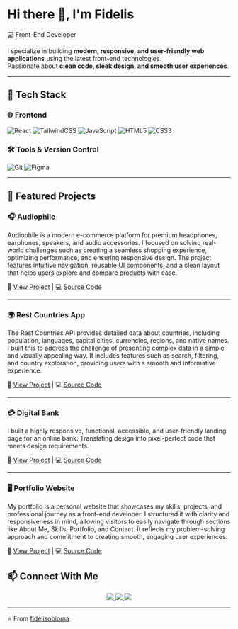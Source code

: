 # Hi there 👋, I'm Fidelis

💻 Front-End Developer

I specialize in building **modern, responsive, and user-friendly web applications** using the latest front-end technologies.  
Passionate about **clean code, sleek design, and smooth user experiences**.

---

## 🚀 Tech Stack  

### 🌐 Frontend
![React](https://img.shields.io/badge/React-20232A?style=for-the-badge&logo=react&logoColor=61DAFB)
![TailwindCSS](https://img.shields.io/badge/Tailwind_CSS-38B2AC?style=for-the-badge&logo=tailwind-css&logoColor=white)
![JavaScript](https://img.shields.io/badge/JavaScript-F7DF1E?style=for-the-badge&logo=javascript&logoColor=black)
![HTML5](https://img.shields.io/badge/HTML5-E34F26?style=for-the-badge&logo=html5&logoColor=white)
![CSS3](https://img.shields.io/badge/CSS3-1572B6?style=for-the-badge&logo=css3&logoColor=white)

### 🛠 Tools & Version Control
![Git](https://img.shields.io/badge/Git-F05032?style=for-the-badge&logo=git&logoColor=white)
![Figma](https://img.shields.io/badge/Figma-F24E1E?style=for-the-badge&logo=figma&logoColor=white)

---

## 🌟 Featured Projects  

### 🎧 Audiophile  
Audiophile is a modern e-commerce platform for premium headphones, earphones, speakers, and audio accessories. I focused on solving real-world challenges such as creating a seamless shopping experience, optimizing performance, and ensuring responsive design. The project features intuitive navigation, reusable UI components, and a clean layout that helps users explore and compare products with ease.

🔗 [View Project](https://audiophile-peach.vercel.app/) | 💻 [Source Code](https://github.com/fidelisobioma/audiophile.git)

---

### 🌍 Rest Countries App
The Rest Countries API provides detailed data about countries, including population, languages, capital cities, currencies, regions, and native names. I built this to address the challenge of presenting complex data in a simple and visually appealing way. It includes features such as search, filtering, and country exploration, providing users with a smooth and informative experience.

🔗 [View Project](https://rest-countries-app-chi.vercel.app/) | 💻 [Source Code](https://github.com/fidelisobioma/Rest-countries-api.git)

---

### 💳 Digital Bank  
I built a highly responsive, functional, accessible, and user-friendly landing page for an online bank. Translating design into pixel-perfect code that meets design requirements. 

🔗 [View Project](https://digitalbank-landing-page.vercel.app/) | 💻 [Source Code](https://github.com/fidelisobioma/Digitalbank-landing-page.git)

---

### 🖥️ Portfolio Website  
My portfolio is a personal website that showcases my skills, projects, and professional journey as a front-end developer. I structured it with clarity and responsiveness in mind, allowing visitors to easily navigate through sections like About Me, Skills, Portfolio, and Contact. It reflects my problem-solving approach and commitment to creating smooth, engaging user experiences.

🔗 [View Project](https://fidexcode2-0.vercel.app/#home) | 💻 [Source Code](https://github.com/fidelisobioma/fidexcode2.0.git)


## 📫 Connect With Me  

<p align="center">
   <a href="https://x.com/fidexcode" target="_blank">
    <img src="https://img.shields.io/badge/Twitter-1DA1F2?style=for-the-badge&logo=twitter&logoColor=white" />
  </a>
  <a href="https://www.linkedin.com/in/fidexcode" target="_blank">
    <img src="https://img.shields.io/badge/LinkedIn-0A66C2?style=for-the-badge&logo=linkedin&logoColor=white" />
  </a>
  <a href="mailto:mbamfidelisobioma1@gmail.com">
    <img src="https://img.shields.io/badge/Email-D14836?style=for-the-badge&logo=gmail&logoColor=white" />
  </a>
</p>

---

⭐️ From [fidelisobioma](https://github.com/fidelisobioma)
